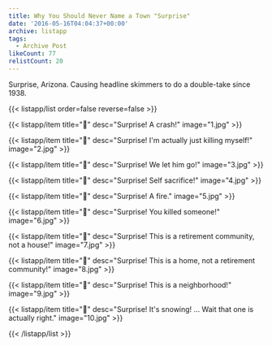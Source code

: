 ```yaml
---
title: Why You Should Never Name a Town "Surprise"
date: '2016-05-16T04:04:37+00:00'
archive: listapp
tags: 
  - Archive Post
likeCount: 77
relistCount: 20
---
```


Surprise, Arizona. Causing headline skimmers to do a double-take since 1938.

<!--more-->

{{< listapp/list order=false reverse=false >}}

   {{< listapp/item title="🎉"
      desc="Surprise! A crash!"
      image="1.jpg" >}}

   {{< listapp/item title="🎉"
      desc="Surprise! I'm actually just killing myself!"
      image="2.jpg" >}}

   {{< listapp/item title="🎉"
      desc="Surprise! We let him go!"
      image="3.jpg" >}}

   {{< listapp/item title="🎉"
      desc="Surprise! Self sacrifice!"
      image="4.jpg" >}}

   {{< listapp/item title="🎉"
      desc="Surprise! A fire."
      image="5.jpg" >}}

   {{< listapp/item title="🎉"
      desc="Surprise! You killed someone!"
      image="6.jpg" >}}

   {{< listapp/item title="🎉"
      desc="Surprise! This is a retirement community, not a house!"
      image="7.jpg" >}}

   {{< listapp/item title="🎉"
      desc="Surprise! This is a home, not a retirement community!"
      image="8.jpg" >}}

   {{< listapp/item title="🎉"
      desc="Surprise! This is a neighborhood!"
      image="9.jpg" >}}

   {{< listapp/item title="🎉"
      desc="Surprise! It's snowing! ... Wait that one is actually right."
      image="10.jpg" >}}

{{< /listapp/list >}}
